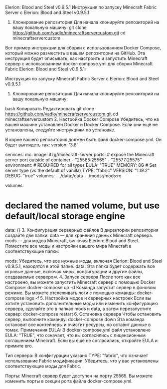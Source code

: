 Elerion: Blood and Steel v0.9.5.1
Инструкция по запуску Minecraft Fabric Server с Elerion: Blood and Steel v0.9.5.1
1. Клонирование репозитория
Для начала клонируйте репозиторий на вашу локальную машину:
git clone https://github.com/vadlo/minecraftservercustom.git
cd minecraftservercustom

Вот пример инструкции для сборки с использованием Docker Compose, который можно разместить в вашем репозитории на GitHub. Эта инструкция будет описывать, как настроить и запустить Minecraft сервер с использованием docker-compose.yml для сборки Minecraft Fabric Elerion: Blood and Steel v0.9.5.1:

Инструкция по запуску Minecraft Fabric Server с Elerion: Blood and Steel v0.9.5.1
1. Клонирование репозитория
Для начала клонируйте репозиторий на вашу локальную машину:

bash
Копировать
Редактировать
git clone https://github.com/vadlo/minecraftservercustom.git
cd minecraftservercustom
2. Настройка Docker Compose
Убедитесь, что на вашей машине установлен Docker и Docker Compose. Если они ещё не установлены, следуйте инструкциям по установке.

В корне вашего репозитория должен быть файл docker-compose.yml. Он будет выглядеть так:
version: '3.8'

services:
  mc:
    image: itzg/minecraft-server
    ports:
      # expose the Minecraft server port outside of container
      - "25565:25565"
      - "25577:25575"
    environment:
      # REQUIRED for all types
      EULA: "TRUE"
      MEMORY: 8G
      # Set server type (vs the default of vanilla)
      TYPE: "fabric"
      VERSION: "1.19.2"
      DEBUG: "true"
    volumes:
      - ./data:/data
      - ./mods:/mods:ro

volumes:
  # declared the named volume, but use default/local storage engine
  data: {}
3. Конфигурация серверных файлов
В директории репозитория создайте две папки:
data — для хранения данных Minecraft сервера.
mods — для модов Minecraft, включая Elerion: Blood and Steel.
Поместите все моды и настройки вашего мира Minecraft в соответствующие папки:

mods: Убедитесь, что все нужные моды, включая Elerion: Blood and Steel v0.9.5.1, находятся в этой папке.
data: Эта папка будет содержать все игровые данные, включая миры, конфигурации и другие файлы, создаваемые сервером.
4. Запуск сервера
После того как все настроено, вы можете запустить Minecraft сервер с помощью Docker Compose:
docker-compose up -d
Команда запустит сервер в фоновом режиме. Вы можете отслеживать логи с помощью команды:
docker-compose logs -f
5. Настройка модов и серверных настроек
Если вы хотите установить дополнительные моды или изменить конфигурацию сервера, сделайте это в папках mods и data, а затем перезапустите сервер:
docker-compose restart
6. Остановка сервера
Чтобы остановить сервер, выполните команду:
docker-compose down
Эта команда остановит все контейнеры и очистит ресурсы, но оставит данные в томах.
Примечания
EULA: В docker-compose.yml файл установлено EULA: "TRUE", что означает, что вы согласились с лицензионным соглашением Minecraft. Если вы ещё не согласились, откройте EULA и примите его.

Тип сервера: В конфигурации указано TYPE: "fabric", что означает использование Fabric модификации. Убедитесь, что у вас установлены соответствующие моды для Fabric.

Порты: Minecraft сервер будет доступен на порту 25565. Вы можете изменить порты в секции ports файла docker-compose.yml.
